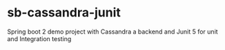 # sb-cassandra-junit
Spring boot 2 demo project with Cassandra a backend and Junit 5 for unit and Integration testing
